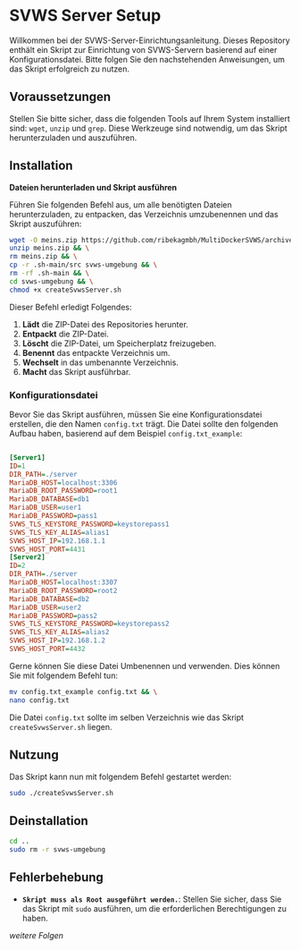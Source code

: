 # SVWS Server Setup

Willkommen bei der SVWS-Server-Einrichtungsanleitung. Dieses Repository enthält ein Skript zur Einrichtung von SVWS-Servern basierend auf einer Konfigurationsdatei. Bitte folgen Sie den nachstehenden Anweisungen, um das Skript erfolgreich zu nutzen.

## Voraussetzungen

Stellen Sie bitte sicher, dass die folgenden Tools auf Ihrem System installiert sind: `wget`, `unzip` und `grep`. Diese Werkzeuge sind notwendig, um das Skript herunterzuladen und auszuführen.

## Installation

**Dateien herunterladen und Skript ausführen**

Führen Sie folgenden Befehl aus, um alle benötigten Dateien herunterzuladen, zu entpacken, das Verzeichnis umzubenennen und das Skript auszuführen:

```sh
wget -O meins.zip https://github.com/ribekagmbh/MultiDockerSVWS/archive/refs/heads/main.zip && \
unzip meins.zip && \
rm meins.zip && \
cp -r .sh-main/src svws-umgebung && \
rm -rf .sh-main && \
cd svws-umgebung && \
chmod +x createSvwsServer.sh
```

Dieser Befehl erledigt Folgendes:
1. **Lädt** die ZIP-Datei des Repositories herunter.
2. **Entpackt** die ZIP-Datei.
3. **Löscht** die ZIP-Datei, um Speicherplatz freizugeben.
4. **Benennt** das entpackte Verzeichnis um.
5. **Wechselt** in das umbenannte Verzeichnis.
6. **Macht** das Skript ausführbar.

### Konfigurationsdatei

Bevor Sie das Skript ausführen, müssen Sie eine Konfigurationsdatei erstellen, die den Namen `config.txt` trägt. Die Datei sollte den folgenden Aufbau haben, basierend auf dem Beispiel `config.txt_example`:

```ini

[Server1]
ID=1
DIR_PATH=./server
MariaDB_HOST=localhost:3306
MariaDB_ROOT_PASSWORD=root1
MariaDB_DATABASE=db1
MariaDB_USER=user1
MariaDB_PASSWORD=pass1
SVWS_TLS_KEYSTORE_PASSWORD=keystorepass1
SVWS_TLS_KEY_ALIAS=alias1
SVWS_HOST_IP=192.168.1.1
SVWS_HOST_PORT=4431
[Server2]
ID=2
DIR_PATH=./server
MariaDB_HOST=localhost:3307
MariaDB_ROOT_PASSWORD=root2
MariaDB_DATABASE=db2
MariaDB_USER=user2
MariaDB_PASSWORD=pass2
SVWS_TLS_KEYSTORE_PASSWORD=keystorepass2
SVWS_TLS_KEY_ALIAS=alias2
SVWS_HOST_IP=192.168.1.2
SVWS_HOST_PORT=4432
```

Gerne können Sie diese Datei Umbenennen und verwenden. Dies können Sie mit folgendem Befehl tun:

```sh
mv config.txt_example config.txt && \
nano config.txt
```

Die Datei `config.txt` sollte im selben Verzeichnis wie das Skript `createSvwsServer.sh` liegen.

## Nutzung

Das Skript kann nun mit folgendem Befehl gestartet werden:

```sh
sudo ./createSvwsServer.sh
```

## Deinstallation

```sh
cd ..
sudo rm -r svws-umgebung
```

## Fehlerbehebung

- **`Skript muss als Root ausgeführt werden.`**: Stellen Sie sicher, dass Sie das Skript mit `sudo` ausführen, um die erforderlichen Berechtigungen zu haben.

_weitere Folgen_